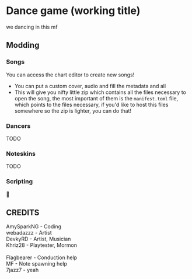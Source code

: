 # Dance game (working title)

we dancing in this mf

## Modding
### Songs
You can access the chart editor to create new songs!
* You can put a custom cover, audio and fill the metadata and all
* This will give you nifty little zip which contains all the files necessary to open the song, the most important of them is the `manifest.toml` file, which points to the files necessary, if you'd like to host this files somewhere so the zip is lighter, you can do that! 

### Dancers
TODO

### Noteskins
TODO

### Scripting
🖕

## CREDITS
AmySparkNG - Coding<br>
webadazzz - Artist<br>
DevkyRD - Artist, Musician<br>
Khriz28 - Playtester, Mormon<br>
<br>
Flagbearer - Conduction help<br>
MF - Note spawning help<br>
7jazz7 - yeah<br>